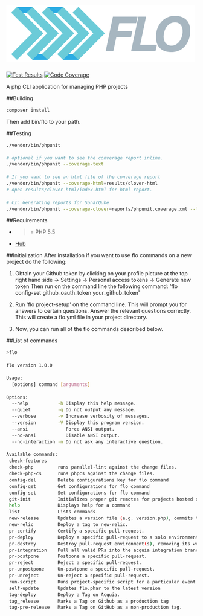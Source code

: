 # ![](logo.png)


[![Test Results](https://img.shields.io/badge/build-passing-brightgreen.svg)](http://ci.publisher7.com/job/flo/job/Flo-Analysis/lastCompletedBuild/testReport/)
[![Code Coverage](https://img.shields.io/badge/coverage-56.7-yellow.svg)](http://ci.publisher7.com/job/flo/job/Flo-Analysis/)

A php CLI application for managing PHP projects

##Building

```php
composer install
```

Then add bin/flo to your path.


##Testing

```sh
./vendor/bin/phpunit

# optional if you want to see the converage report inline.
./vendor/bin/phpunit --coverage-text

# If you want to see an html file of the converage report
./vendor/bin/phpunit --coverage-html=results/clover-html
# open results/clover-html/index.html for html report.

# CI: Generating reports for SonarQube
./vendor/bin/phpunit --coverage-clover=reports/phpunit.coverage.xml --log-junit=reports/phpunit.xml
```

##Requirements
* >= PHP 5.5
* [Hub](https://github.com/github/hub)

##Initialization
After installation if you want to use flo commands on a new project do the following:
1) Obtain your Github token by clicking on your profile picture at the top right hand side -> Settings -> Personal access tokens ->
Generate new token
Then run on the command line the following command: 'flo config-set github_oauth_token your_github_token'

2) Run 'flo project-setup' on the command line. This will prompt you for answers to certain questions. Answer the relevant questions correctly.
This will create a flo.yml file in your project directory.

3) Now, you can run all of the flo commands described below.

##List of commands
```bash
>flo

flo version 1.0.0

Usage:
  [options] command [arguments]

Options:
  --help           -h Display this help message.
  --quiet          -q Do not output any message.
  --verbose        -v Increase verbosity of messages.
  --version        -V Display this program version.
  --ansi              Force ANSI output.
  --no-ansi           Disable ANSI output.
  --no-interaction -n Do not ask any interactive question.

Available commands:
 check-features
 check-php         runs parallel-lint against the change files.
 check-php-cs      runs phpcs against the change files.
 config-del        Delete configurations key for flo command
 config-get        Get configurations for flo command
 config-set        Set configurations for flo command
 git-init          Initializes proper git remotes for projects hosted on Acquia
 help              Displays help for a command
 list              Lists commands
 new-release       Updates a version file (e.g. version.php), commits that change and tags the commit for release.
 new-relic         Deploy a tag to new-relic.
 pr-certify        Certify a specific pull-request.
 pr-deploy         Deploy a specific pull-request to a solo environment.
 pr-destroy        Destroy pull-request environment(s), removing its web root and database.
 pr-integration    Pull all valid PRs into the acquia integration branch.
 pr-postpone       Postpone a specific pull-request.
 pr-reject         Reject a specific pull-request.
 pr-unpostpone     Un-postpone a specific pull-request.
 pr-unreject       Un-reject a specific pull-request.
 run-script        Runs project-specific script for a particular event.
 self-update       Updates flo.phar to the latest version
 tag-deploy        Deploy a Tag on Acquia.
 tag_release       Marks a Tag on Github as a production tag
 tag-pre-release   Marks a Tag on GitHub as a non-production tag.
```
